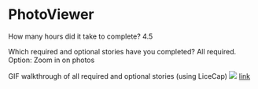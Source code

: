 PhotoViewer
===========
How many hours did it take to complete?
4.5


Which required and optional stories have you completed?
All required.
Option: Zoom in on photos


GIF walkthrough of all required and optional stories (using LiceCap)
![](https://dl.dropboxusercontent.com/u/2800293/fbphoto.gif)
[link](https://dl.dropboxusercontent.com/u/2800293/fbphoto.gif)

